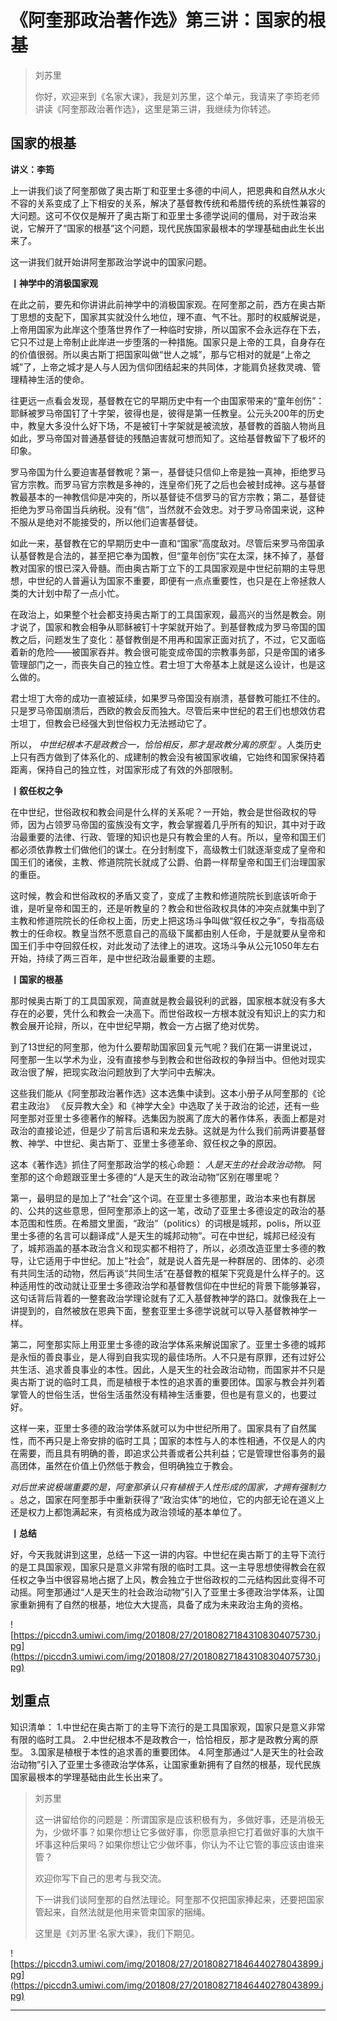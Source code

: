 # 《阿奎那政治著作选》第三讲：国家的根基

> 刘苏里
> 
> 你好，欢迎来到《名家大课》，我是刘苏里，这个单元，我请来了李筠老师讲读《阿奎那政治著作选》，这里是第三讲，我继续为你转述。

## 国家的根基

 **讲义：李筠**

上一讲我们谈了阿奎那做了奥古斯丁和亚里士多德的中间人，把恩典和自然从水火不容的关系变成了上下相安的关系，解决了基督教传统和希腊传统的系统性兼容的大问题。这可不仅仅是解开了奥古斯丁和亚里士多德学说间的僵局，对于政治来说，它解开了“国家的根基”这个问题，现代民族国家最根本的学理基础由此生长出来了。

这一讲我们就开始讲阿奎那政治学说中的国家问题。

 **丨神学中的消极国家观**

在此之前，要先和你讲讲此前神学中的消极国家观。在阿奎那之前，西方在奥古斯丁思想的支配下，国家其实就没什么地位，理不直、气不壮。那时的权威解说是，上帝用国家为此岸这个堕落世界作了一种临时安排，所以国家不会永远存在下去，它只不过是上帝制止此岸进一步堕落的一种措施。国家只是上帝的工具，自身存在的价值很弱。所以奥古斯丁把国家叫做“世人之城”，那与它相对的就是“上帝之城”了，上帝之城才是人与人因为信仰团结起来的共同体，才能肩负拯救灵魂、管理精神生活的使命。

往更远一点看会发现，基督教在它的早期历史中有一个由国家带来的“童年创伤”：耶稣被罗马帝国钉了十字架，彼得也是，彼得是第一任教皇。公元头200年的历史中，教皇大多没什么好下场，不是被钉十字架就是被流放，基督教的首脑人物尚且如此，罗马帝国对普通基督徒的残酷迫害就可想而知了。这给基督教留下了极坏的印象。

罗马帝国为什么要迫害基督教呢？第一，基督徒只信仰上帝是独一真神，拒绝罗马官方宗教。而罗马官方宗教是多神的，连皇帝们死了之后也会被封成神。这与基督教最基本的一神教信仰是冲突的，所以基督徒不信罗马的官方宗教；第二，基督徒拒绝为罗马帝国当兵纳税。没有“信”，当然就不会效忠。对于罗马帝国来说，这种不服从是绝对不能接受的，所以他们迫害基督徒。

如此一来，基督教在它的早期历史中一直和“国家”高度敌对。尽管后来罗马帝国承认基督教是合法的，甚至把它奉为国教，但“童年创伤”实在太深，抹不掉了，基督教对国家的恨已深入骨髓。而由奥古斯丁立下的工具国家观是中世纪前期的主导思想，中世纪的人普遍认为国家不重要，即便有一点点重要性，也只是在上帝拯救人类的大计划中帮了一点小忙。

在政治上，如果整个社会都支持奥古斯丁的工具国家观，最高兴的当然是教会。刚才说了，国家和教会相争从耶稣被钉十字架就开始了。到基督教成为罗马帝国的国教之后，问题发生了变化：基督教倒是不用再和国家正面对抗了，不过，它又面临着新的危险——被国家吞并。教会很可能变成帝国的宗教事务部，只是帝国的诸多管理部门之一，而丧失自己的独立性。君士坦丁大帝基本上就是这么设计，也是这么做的。

君士坦丁大帝的成功一直被延续，如果罗马帝国没有崩溃，基督教可能扛不住的。只是罗马帝国崩溃后，西欧的教会反而独大。尽管后来中世纪的君王们也想效仿君士坦丁，但教会已经强大到世俗权力无法撼动它了。

所以， *中世纪根本不是政教合一，恰恰相反，那才是政教分离的原型* 。人类历史上只有西方做到了体系化的、成建制的教会没有被国家收编，它始终和国家保持着距离，保持自己的独立性，对国家形成了有效的外部限制。

 **丨叙任权之争**

在中世纪，世俗政权和教会间是什么样的关系呢？一开始，教会是世俗政权的导师，因为占领罗马帝国的蛮族没有文字，教会掌握着几乎所有的知识，其中对于政治最重要的法律、行政、管理的知识也是只有教会里的人有。所以，皇帝和国王们都必须依靠教士们做他们的谋士。在分封制度下，高级教士们就逐渐变成了皇帝和国王们的诸侯，主教、修道院院长就成了公爵、伯爵一样帮皇帝和国王们治理国家的重臣。

这时候，教会和世俗政权的矛盾又变了，变成了主教和修道院院长到底该听命于谁，是听皇帝和国王的，还是听教皇的？教会和世俗政权具体的冲突点就集中到了主教和修道院院长的任命权上面，历史上把这场斗争叫做“叙任权之争”，专指高级教士的任命权。教皇当然不愿意自己的高级下属都由别人任命，于是就要从皇帝和国王们手中夺回叙任权，对此发动了法律上的进攻。这场斗争从公元1050年左右开始，持续了两三百年，是中世纪政治最重要的主题。

 **丨国家的根基**

那时候奥古斯丁的工具国家观，简直就是教会最锐利的武器，国家根本就没有多大存在的必要，凭什么和教会一决高下。而世俗政权一方根本就没有知识上的实力和教会展开论辩，所以，在中世纪早期，教会一方占据了绝对优势。

到了13世纪的阿奎那，他为什么要帮助国家回复元气呢？我们在第一讲里说过，阿奎那一生以学术为业，没有直接参与到教会和世俗政权的争辩当中。但他对现实政治很了解，把现实政治问题放到了大学问中去解决。

这些我们能从《阿奎那政治著作选》这本选集中读到。这本小册子从阿奎那的《论君主政治》 《反异教大全》和《神学大全》中选取了关于政治的论述，还有一些阿奎那对亚里士多德著作的解释。选集因为脱离了庞大的著作体系，表面上都是对政治的直接论述，但是少了前言后语和来龙去脉。这就是为什么我们前两讲要基督教、神学、中世纪、奥古斯丁、亚里士多德革命、叙任权之争的原因。

这本《著作选》抓住了阿奎那政治学的核心命题： *人是天生的社会政治动物。* 阿奎那的这个命题跟亚里士多德的“人是天生的政治动物”区别在哪里呢？

第一，最明显的是加上了“社会”这个词。在亚里士多德那里，政治本来也有群居的、公共的这些意思，但阿奎那添上的这一笔，改动了亚里士多德设定的政治的基本范围和性质。在希腊文里面，“政治”（politics）的词根是城邦，polis，所以亚里士多德的名言可以翻译成“人是天生的城邦动物”。可在中世纪，城邦已经没有了，城邦涵盖的基本政治含义和现实都不相符了，所以，必须改造亚里士多德的教导，让它适用于中世纪。加上“社会”，就是说人首先是一种群居的、团体的、必须有共同生活的动物，然后再谈“共同生活”在基督教的框架下究竟是什么样子的。这种适用性的改动就让亚里士多德政治学和基督教信仰在中世纪的背景下能够兼容，这句话背后背着的一整套政治学理论就有了汇入基督教神学的路口。就像我在上一讲提到的，自然被放在恩典下面，整套亚里士多德学说就可以导入基督教神学一样。

第二，阿奎那实际上用亚里士多德的政治学体系来解说国家了。亚里士多德的城邦是永恒的善良事业，是人得到自我实现的最佳场所。人不只是有原罪，还有过好公共生活、追求善良事业的本性。因此，人是天生的社会政治动物，而国家并不只是奥古斯丁说的临时工具，而是植根于本性的追求善的重要团体。国家与教会并列着掌管人的世俗生活，世俗生活虽然没有精神生活重要，但也是有意义的，也要过好。

这样一来，亚里士多德的政治学体系就可以为中世纪所用了。国家具有了自然属性，而不再只是上帝安排的临时工具；国家的本性与人的本性相通，不仅是人的内在需要，而且具有明确的善，即追求公共善或者公共利益；它是管理世俗事务的最高团体，虽然在价值上仍然低于教会，但明确独立于教会。

 *对后世来说极端重要的是，阿奎那承认只有植根于人性形成的国家，才拥有强制力* 。总之，国家在阿奎那手中重新获得了“政治实体”的地位，它的内部无论在道义上还是权力上都饱满起来，有资格成为政治领域的基本单位了。

 **丨总结**

好，今天我就讲到这里，总结一下这一讲的内容。中世纪在奥古斯丁的主导下流行的是工具国家观，国家只是意义非常有限的临时工具。这一主导思想使得教会在叙任权之争当中很容易地占据了上风，教会独立于世俗政权的二元结构因此变得不可动摇。阿奎那通过“人是天生的社会政治动物”引入了亚里士多德政治学体系，让国家重新拥有了自然的根基，地位大大提高，具备了成为未来政治主角的资格。

![https://piccdn3.umiwi.com/img/201808/27/201808271843108304075730.jpg](https://piccdn3.umiwi.com/img/201808/27/201808271843108304075730.jpg)

## 划重点

知识清单：
1.中世纪在奥古斯丁的主导下流行的是工具国家观，国家只是意义非常有限的临时工具。
2.中世纪根本不是政教合一，恰恰相反，那才是政教分离的原型。
3.国家是植根于本性的追求善的重要团体。
4.阿奎那通过“人是天生的社会政治动物”引入了亚里士多德政治学体系，让国家重新拥有了自然的根基，现代民族国家最根本的学理基础由此生长出来了。

> 刘苏里
> 
> 这一讲留给你的问题是：所谓国家是应该积极有为，多做好事，还是消极无为，少做坏事？如果你想让它多做好事，你愿意承担它打着做好事的大旗干坏事这种后果吗？如果你想让它少做坏事，你认为不让它管的事应该由谁来管？
> 
> 欢迎你写下自己的思考与我交流。
> 
> 下一讲我们谈阿奎那的自然法理论。阿奎那不仅把国家捧起来，还要把国家管起来，自然法就是他用来管束国家的捆绳。
> 
> 这里是《刘苏里·名家大课》，我们下期见。

![https://piccdn3.umiwi.com/img/201808/27/201808271846440278043899.jpg](https://piccdn3.umiwi.com/img/201808/27/201808271846440278043899.jpg)

---
